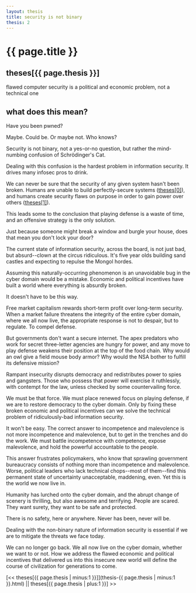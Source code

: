 ```yaml
---
layout: thesis
title: security is not binary
thesis: 2
---
```


<h1 id="html">{{ page.title }}</h1>

<h2 id="html">theses[{{ page.thesis }}]</h2>

flawed computer security is a political and economic problem, not a technical one

<h2 id="html">what does this mean?</h2>


Have you been pwned?

Maybe. Could be. Or maybe not. Who knows?

Security is not binary, not a yes-or-no question, but rather the mind-numbing confusion of Schrödinger's Cat.

Dealing with this confusion is the hardest problem in information security. It drives many infosec pros to drink.

We can never be sure that the security of any given system hasn't been broken. Humans are unable to build perfectly-secure systems ([theses[0]](thesis-0.html)), and humans create security flaws on purpose in order to gain power over others ([theses[1]](thesis-1.html)).

This leads some to the conclusion that playing defense is a waste of time, and an offensive strategy is the only solution.

Just because someone might break a window and burgle your house, does that mean you don't lock your door?

The current state of information security, across the board, is not just bad, but absurd--clown at the circus ridiculous. It's five year olds building sand castles and expecting to repulse the Mongol hordes.

Assuming this naturally-occurring phenomenon is an unavoidable bug in the cyber domain would be a mistake. Economic and political incentives have built a world where everything is absurdly broken.

It doesn't have to be this way.

Free market capitalism rewards short-term profit over long-term security. When a market failure threatens the integrity of the entire cyber domain, where we all now live, the appropriate response is not to despair, but to regulate. To compel defense.

But governments don't want a secure internet. The apex predators who work for secret three-letter agencies are hungry for power, and any move to play defense weakens their position at the top of the food chain. Why would an owl give a field mouse body armor? Why would the NSA bother to fulfill its defensive mission?

Rampant insecurity disrupts democracy and redistributes power to spies and gangsters. Those who possess that power will exercise it ruthlessly, with contempt for the law, unless checked by some countervailing force.

We must be that force. We must place renewed focus on playing defense, if we are to restore democracy to the cyber domain. Only by fixing these broken economic and political incentives can we solve the technical problem of ridiculously-bad information security.

It won't be easy. The correct answer to incompetence and malevolence is not more incompetence and malevolence, but to get in the trenches and do the work. We must battle incompetence with competence, expose malevolence, and hold the powerful accountable to the people.

This answer frustrates policymakers, who know that sprawling government bureaucracy consists of nothing more than incompetence and malevolence. Worse, political leaders who lack technical chops--most of them--find this permanent state of uncertainty unacceptable, maddening, even. Yet this is the world we now live in.

Humanity has lurched onto the cyber domain, and the abrupt change of scenery is thrilling, but also awesome and terrifying. People are scared. They want surety, they want to be safe and protected.

There is no safety, here or anywhere. Never has been, never will be.

Dealing with the non-binary nature of information security is essential if we are to mitigate the threats we face today.

We can no longer go back. We all now live on the cyber domain, whether we want to or not. How we address the flawed economic and political incentives that delivered us into this insecure new world will define the course of civilization for generations to come.

[\<\< theses[{{ page.thesis | minus:1 }}]](thesis-{{ page.thesis | minus:1 }}.html)  ||  theses[{{ page.thesis | plus:1 }}] \>\>
